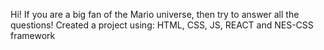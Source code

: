 Hi! 
If you are a big fan of the Mario universe, then try to answer all the questions!
Created a project using: HTML, CSS, JS, REACT and NES-CSS framework
